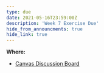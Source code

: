 ```yaml
---
type: due
date: 2021-05-16T23:59:00Z
description: 'Week 7 Exercise Due'
hide_from_announcments: true
hide_link: true
---
```

**Where:** 
- [Canvas Discussion Board](https://canvas.uw.edu/courses/1465297/discussion_topics/6318579)
